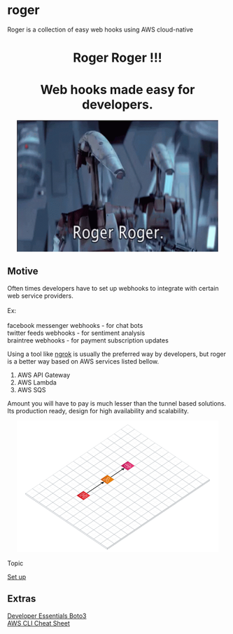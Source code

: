 # roger

Roger is a collection of easy web hooks using AWS cloud-native


<h1 align="center">Roger Roger !!!</h1>
<h1 align="center">Web hooks made easy for developers.</h1>

<p align="center">
    <img width="460" height="300" src="https://github.com/isurudevj/roger/raw/main/github-docs/roger-roger.gif">
</p>


<h2>Motive</h2>

<p>
Often times developers have to set up webhooks to integrate with certain web service providers.
<br><br>Ex:<br><br>
facebook messenger webhooks - for chat bots<br>
twitter feeds webhooks - for sentiment analysis<br> 
braintree webhooks - for payment subscription updates<br>
</p>

Using a tool like [ngrok](https://ngrok.com) is usually the preferred way by developers,
but roger is a better way based on AWS services listed bellow.

1. AWS API Gateway
2. AWS Lambda
3. AWS SQS

Amount you will have to pay is much lesser than the tunnel based solutions.
Its production ready, design for high availability and scalability. 

<p align="center">
    <img width="460" height="300" src="https://github.com/isurudevj/roger/raw/main/github-docs/Roger.png">
</p>


Topic

[Set up](SETUP.md)

## Extras

[Developer Essentials Boto3](DEVELOPER.md)<br>
[AWS CLI Cheat Sheet](aws-cli-cheat-sheet.md)<br>
